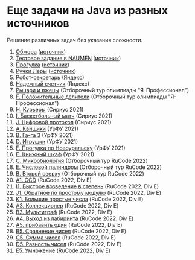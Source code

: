 <h1 class="title">Еще задачи на Java из разных источников</h1>
<p>Решение различных задач без указания сложности.</p>
<ol>
    <li><a href="https://github.com/allicen/Java-10000/tree/master/_other_tasks_/a_glutton" target="_blank">Обжора</a> (<a href="https://timus.online/">источник</a>)</li>
    <li><a href="https://github.com/allicen/Java-10000/tree/master/_other_tasks_/b_test_task_in_naumen" target="_blank">Тестовое задание в NAUMEN</a> (<a href="https://timus.online/">источник</a>)</li>
    <li><a href="https://github.com/allicen/Java-10000/tree/master/_other_tasks_/c_walk" target="_blank">Прогулка</a> (<a href="https://timus.online/">источник</a>)</li>
    <li><a href="https://github.com/allicen/Java-10000/tree/master/_other_tasks_/d_leras_pens" target="_blank">Ручки Леры</a> (<a href="https://timus.online/">источник</a>)</li>
    <li><a href="https://github.com/allicen/Java-10000/tree/master/_other_tasks_/b_robot_secretary" target="_blank">Робот-секретарь</a> (Яндекс)</li>
    <li><a href="https://github.com/allicen/Java-10000/tree/master/_other_tasks_/d_reliable_tag" target="_blank">Надежный счетчик</a> (Яндекс)</li>
    <li><a href="https://github.com/allicen/Java-10000/tree/master/_other_tasks_/e_knights_and_knaves" target="_blank">Рыцари и лжецы</a> (Отборочный тур олимпиады "Я-Профессионал")</li>
    <li><a href="https://github.com/allicen/Java-10000/tree/master/_other_tasks_/f_positive_divisors" target="_blank">F. Положительные делители</a> (Отборочный тур олимпиады "Я-Профессионал")</li>
    <li><a href="https://github.com/allicen/Java-10000/tree/master/_other_tasks_/g_couriers_implementation" target="_blank">H. Курьеры</a> (Сириус 2021)</li>
    <li><a href="https://github.com/allicen/Java-10000/tree/master/_other_tasks_/i_basketball_game" target="_blank">I. Баскетбольный матч</a> (Сириус 2021)</li>
    <li><a href="https://github.com/allicen/Java-10000/tree/master/_other_tasks_/j_digital_protocol" target="_blank">J. Цифровой протокол</a> (Сириус 2021)</li>
    <li><a href="https://github.com/allicen/Java-10000/tree/master/_other_tasks_/kvn" target="_blank">A. Квнщики</a> (УрФУ 2021)</li>
    <li><a href="https://github.com/allicen/Java-10000/tree/master/_other_tasks_/tower" target="_blank">B. Га-га 3</a> (УрФУ 2021)</li>
    <li><a href="https://github.com/allicen/Java-10000/tree/master/_other_tasks_/play" target="_blank">D. Игрушки</a> (УрФУ 2021)</li>
    <li><a href="https://github.com/allicen/Java-10000/tree/master/_other_tasks_/search" target="_blank">F. Прогулка по Новоуральску</a> (УрФУ 2021)</li>
    <li><a href="https://github.com/allicen/Java-10000/tree/master/_other_tasks_/book" target="_blank">E. Книжный шкаф</a> (УрФУ 2021)</li>
    <li><a href="https://github.com/allicen/Java-10000/tree/master/_other_tasks_/microbiology" target="_blank">C. Микробиология</a> (Отборочный тур RuCode 2022)</li>
    <li><a href="https://github.com/allicen/Java-10000/tree/master/_other_tasks_/numeric_palindrome" target="_blank">E. Числовой палиндром</a> (Отборочный тур RuCode 2022)</li>
    <li><a href="https://github.com/allicen/Java-10000/tree/master/_other_tasks_/second_above" target="_blank">B. Второй сверху</a> (Отборочный тур RuCode 2022)</li>
    <li><a href="https://github.com/allicen/Java-10000/tree/master/_other_tasks_/gcd" target="_blank">A1. GCD</a> (RuCode 2022, Div E)</li>
    <li><a href="https://github.com/allicen/Java-10000/tree/master/_other_tasks_/rapid_exponentiation" target="_blank">I1. Быстрое возведение в степень</a> (RuCode 2022, Div E)</li>
    <li><a href="https://github.com/allicen/Java-10000/tree/master/_other_tasks_/inverse_simple_module" target="_blank">J1. Обратное по простому модулю</a> (RuCode 2022, Div E)</li>
    <li><a href="https://github.com/allicen/Java-10000/tree/master/_other_tasks_/large_prime_numbers" target="_blank">K1. Большие простые числа</a> (RuCode 2022, Div E)</li>
    <li><a href="https://github.com/allicen/Java-10000/tree/master/_other_tasks_/collector" target="_blank">A3. Коллекционер</a> (RuCode 2022, Div E)</li>
    <li><a href="https://github.com/allicen/Java-10000/tree/master/_other_tasks_/multigraph" target="_blank">B3. Мультиграф</a> (RuCode 2022, Div E)</li>
    <li><a href="https://github.com/allicen/Java-10000/tree/master/_other_tasks_/exit_from_maze" target="_blank">A4. Выход из лабиринта</a> (RuCode 2022, Div E)</li>
    <li><a href="https://github.com/allicen/Java-10000/tree/master/_other_tasks_/big_add_one" target="_blank">A5. прибавить один</a> (RuCode 2022, Div E)</li>
    <li><a href="https://github.com/allicen/Java-10000/tree/master/_other_tasks_/big_comparing_numbers" target="_blank">B5. Сравнение чисел</a> (RuCode 2022, Div E)</li>
    <li><a href="https://github.com/allicen/Java-10000/tree/master/_other_tasks_/big_sum_numbers" target="_blank">C5. Сумма чисел</a> (RuCode 2022, Div E)</li>
    <li><a href="https://github.com/allicen/Java-10000/tree/master/_other_tasks_/big_difference_numbers" target="_blank">D5. Разность чисел</a> (RuCode 2022, Div E)</li>
    <li><a href="https://github.com/allicen/Java-10000/tree/master/_other_tasks_/big_multiplication" target="_blank">E5. Умножение</a> (RuCode 2022, Div E)</li>
</ol>
